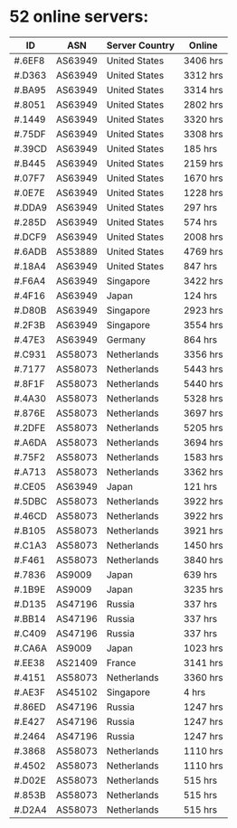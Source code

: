 # 52 online servers:

| ID | ASN | Server Country | Online |
| ------ | ------ | ------ | ------ |
| #.6EF8 | AS63949 | United States | 3406 hrs |
| #.D363 | AS63949 | United States | 3312 hrs |
| #.BA95 | AS63949 | United States | 3314 hrs |
| #.8051 | AS63949 | United States | 2802 hrs |
| #.1449 | AS63949 | United States | 3320 hrs |
| #.75DF | AS63949 | United States | 3308 hrs |
| #.39CD | AS63949 | United States | 185 hrs |
| #.B445 | AS63949 | United States | 2159 hrs |
| #.07F7 | AS63949 | United States | 1670 hrs |
| #.0E7E | AS63949 | United States | 1228 hrs |
| #.DDA9 | AS63949 | United States | 297 hrs |
| #.285D | AS63949 | United States | 574 hrs |
| #.DCF9 | AS63949 | United States | 2008 hrs |
| #.6ADB | AS53889 | United States | 4769 hrs |
| #.18A4 | AS63949 | United States | 847 hrs |
| #.F6A4 | AS63949 | Singapore | 3422 hrs |
| #.4F16 | AS63949 | Japan | 124 hrs |
| #.D80B | AS63949 | Singapore | 2923 hrs |
| #.2F3B | AS63949 | Singapore | 3554 hrs |
| #.47E3 | AS63949 | Germany | 864 hrs |
| #.C931 | AS58073 | Netherlands | 3356 hrs |
| #.7177 | AS58073 | Netherlands | 5443 hrs |
| #.8F1F | AS58073 | Netherlands | 5440 hrs |
| #.4A30 | AS58073 | Netherlands | 5328 hrs |
| #.876E | AS58073 | Netherlands | 3697 hrs |
| #.2DFE | AS58073 | Netherlands | 5205 hrs |
| #.A6DA | AS58073 | Netherlands | 3694 hrs |
| #.75F2 | AS58073 | Netherlands | 1583 hrs |
| #.A713 | AS58073 | Netherlands | 3362 hrs |
| #.CE05 | AS63949 | Japan | 121 hrs |
| #.5DBC | AS58073 | Netherlands | 3922 hrs |
| #.46CD | AS58073 | Netherlands | 3922 hrs |
| #.B105 | AS58073 | Netherlands | 3921 hrs |
| #.C1A3 | AS58073 | Netherlands | 1450 hrs |
| #.F461 | AS58073 | Netherlands | 3840 hrs |
| #.7836 | AS9009 | Japan | 639 hrs |
| #.1B9E | AS9009 | Japan | 3235 hrs |
| #.D135 | AS47196 | Russia | 337 hrs |
| #.BB14 | AS47196 | Russia | 337 hrs |
| #.C409 | AS47196 | Russia | 337 hrs |
| #.CA6A | AS9009 | Japan | 1023 hrs |
| #.EE38 | AS21409 | France | 3141 hrs |
| #.4151 | AS58073 | Netherlands | 3360 hrs |
| #.AE3F | AS45102 | Singapore | 4 hrs |
| #.86ED | AS47196 | Russia | 1247 hrs |
| #.E427 | AS47196 | Russia | 1247 hrs |
| #.2464 | AS47196 | Russia | 1247 hrs |
| #.3868 | AS58073 | Netherlands | 1110 hrs |
| #.4502 | AS58073 | Netherlands | 1110 hrs |
| #.D02E | AS58073 | Netherlands | 515 hrs |
| #.853B | AS58073 | Netherlands | 515 hrs |
| #.D2A4 | AS58073 | Netherlands | 515 hrs |

